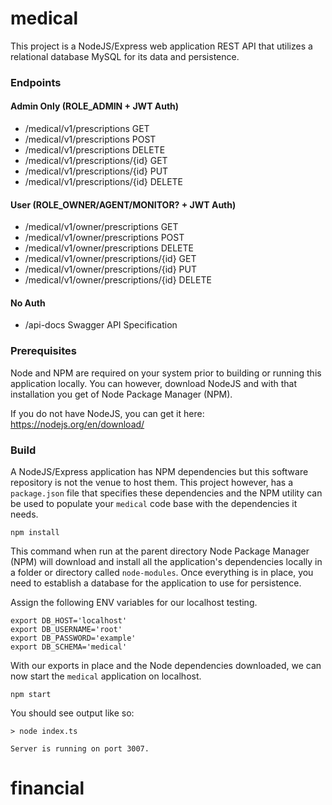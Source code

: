 # medical

This project is a NodeJS/Express web application REST API that utilizes a
relational database MySQL for its data and persistence.

### Endpoints
#### Admin Only (ROLE_ADMIN + JWT Auth)
- /medical/v1/prescriptions GET
- /medical/v1/prescriptions POST
- /medical/v1/prescriptions DELETE
- /medical/v1/prescriptions/{id} GET
- /medical/v1/prescriptions/{id} PUT
- /medical/v1/prescriptions/{id} DELETE

#### User (ROLE_OWNER/AGENT/MONITOR? + JWT Auth)
- /medical/v1/owner/prescriptions GET
- /medical/v1/owner/prescriptions POST
- /medical/v1/owner/prescriptions DELETE
- /medical/v1/owner/prescriptions/{id} GET
- /medical/v1/owner/prescriptions/{id} PUT
- /medical/v1/owner/prescriptions/{id} DELETE

#### No Auth
- /api-docs Swagger API Specification

### Prerequisites

Node and NPM are required on your system prior to building or running this
application locally. You can however, download NodeJS and with that installation
you get of Node Package Manager (NPM).

If you do not have NodeJS, you can get it here: https://nodejs.org/en/download/

### Build

A NodeJS/Express application has NPM dependencies but this software repository
is not the venue to host them. This project however, has a `package.json` file
that specifies these dependencies and the NPM utility can be used to populate
your `medical` code base with the dependencies it needs.

```shell
npm install
```

This command when run at the parent directory Node Package Manager (NPM) will
download and install all the application's dependencies locally in a folder
or directory called `node-modules`. Once everything is in place, you need to
establish a database for the application to use for persistence.

Assign the following ENV variables for our localhost testing.

```shell
export DB_HOST='localhost'
export DB_USERNAME='root'
export DB_PASSWORD='example'
export DB_SCHEMA='medical'
```

With our exports in place and the Node dependencies downloaded, we can now start
the `medical` application on localhost.

```shell
npm start
```

You should see output like so:

```shell
> node index.ts

Server is running on port 3007.
```

# financial
